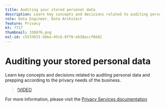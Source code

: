 ```yaml
---
title: Auditing your stored personal data
description: Learn key concepts and decisions related to auditing personal data and prepping according to the privacy needs of the business.
role: Data Engineer, Data Architect
feature: Privacy
kt: 7717
thumbnail: 336076.png
exl-id: c5533831-5bba-45c6-8ff8-eb38accf0d42
---
```

# Auditing your stored personal data

Learn key concepts and decisions related to auditing personal data and prepping according to the privacy needs of the business.

>[!VIDEO](https://video.tv.adobe.com/v/336076?quality=12&learn=on)

For  more information, please visit the [Privacy Services documentation](https://experienceleague.adobe.com/docs/experience-platform/privacy/home.html)